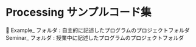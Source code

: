 # Processing サンプルコード集

Example_ フォルダ : 自主的に記述したプログラムのプロジェクトフォルダ  
Seminar_ フォルダ : 授業中に記述したプログラムのプロジェクトフォルダ
